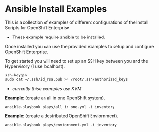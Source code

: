 Ansible Install Examples
=====================
This is a collection of examples of different configurations of the Install Scripts for OpenShift Enterprise

- These example require [ansible](http://www.ansibleworks.com/docs/intro_installation.html) to be installed. 

Once installed you can use the provided examples to setup and configure OpenShift Enterprise. 

To get started you will need to set up an SSH key between you and the Hypervisory (I use localhost). 

```
ssh-keygen
sudo cat ~/.ssh/id_rsa.pub >> /root/.ssh/authorized_keys
```

- *currently thise examples use KVM*

**Example**: (create an all in one OpenShift system). 
```
ansible-playbook plays/all_in_one.yml -i inventory
```

**Example**: (create a destributed OpenShift Enviornment). 
```
ansible-playbook plays/enviornment.yml -i inventory
```
